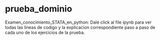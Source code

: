# prueba_dominio
Examen_conocimiento_STATA_en_python:
Dale click al file ipynb para ver todas las lineas de codigo y la explicacion correspondiente paso a paso de cada uno de los ejercicios de la prueba.
